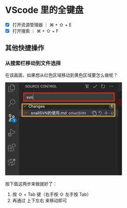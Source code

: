 # VScode 里的全键盘

- [x] 打开资源管理器 ｜  ⌘ +  ⇧ + E
- [x] 打开搜索 ｜ ⌘ + ⇧ + F 

## 其他快捷操作

### 从搜索栏移动到文件选择

在该画面，如果想从红色区域移动到黄色区域要怎么做呢？

![](../assets/vscode_从搜索栏移动到文件选择.jpg)

按下面这两步来做就好了：

1. 按 ⇧ + Tab 键（右手按 ⇧ 左手按 Tab）
2. 再通过 上下左右 来移动即可